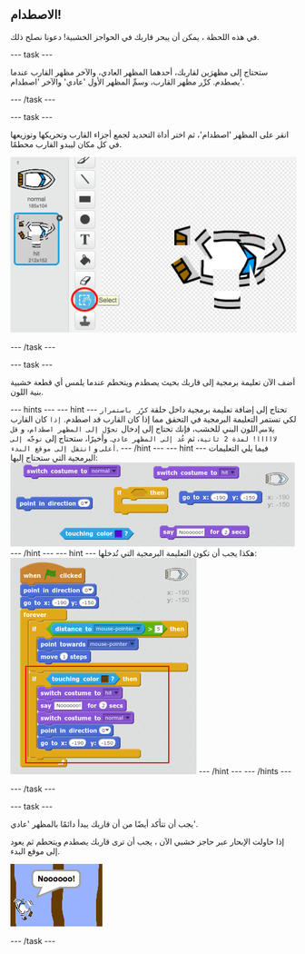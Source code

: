 ## الاصطدام!

في هذه اللحظة ، يمكن أن يبحر قاربك في الحواجز الخشبية! دعونا نصلح ذلك.

\--- task \---

ستحتاج إلى مظهرَين لقاربك، أحدهما المظهر العادي، والآخر مظهر القارب عندما يصطدم. كرِّر مظهر القارب، وسمِّ المظهر الأول 'عادي' والآخر 'اصطدام'.

\--- /task \---

\--- task \---

انقر على المظهر 'اصطدام'، ثم اختر أداة التحديد لجمع أجزاء القارب وتحريكها وتوزيعها في كل مكان ليبدو القارب محطمًا.

![لقطة الشاشة](images/boat-hit-costume.png)

\--- /task \---

\--- task \---

أضف الآن تعليمة برمجية إلى قاربك بحيث يصطدم ويتحطم عندما يلمس أي قطعة خشبية بنية اللون.

\--- hints \--- \--- hint \--- تحتاج إلى إضافة تعليمة برمجية داخل حلقة `كرِّر باستمرار` لكي تستمر التعليمة البرمجية في التحقق مما إذا كان القارب قد اصطدم. `إذا` كان القارب ي`لامس` اللون البني للخشب، فإنك تحتاج إلى إدخال `تحوَّل إلى المظهر اصطدام`، و `قل لااااا! لمدة 2 ثانية`، ثم `عُد إلى المظهر عادي`. وأخيرًا، ستحتاج إلى `توجَّه إلى أعلى` و `انتقل إلى موقع البدء`. \--- /hint \--- \--- hint \--- فيما يلي التعليمات البرمجية التي ستحتاج إليها: ![screenshot](images/boat-hit-blocks.png) \--- /hint \--- \--- hint \--- هكذا يجب أن تكون التعليمة البرمجية التي تُدخلها: ![screenshot](images/boat-hit-code.png) \--- /hint \--- \--- /hints \---

\--- /task \---

\--- task \---

يجب أن تتأكد أيضًا من أن قاربك يبدأ دائمًا بالمظهر 'عادي'.

إذا حاولت الإبحار عبر حاجز خشبي الآن ، يجب أن ترى قاربك يصطدم ويتحطم ثم يعود إلى موقع البدء.

![لقطة الشاشة](images/boat-crash.png)

\--- /task \---